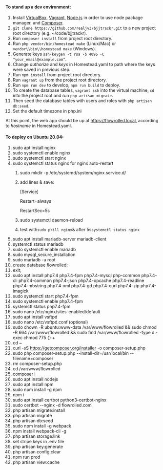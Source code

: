 #### To stand up a dev environment:
1. Install [VirtualBox](https://www.virtualbox.org/wiki/Downloads), [Vagrant](https://www.vagrantup.com/downloads.html), [Node.js](https://nodejs.org/en/download/) in order to use node package manager, and [Composer](https://getcomposer.org/download/).
2. ```git clone https://github.com/realjv3/bjjtrackr.git``` to a new project root directory (e.g. ~/code/bjjtrackr).
3. Run ```composer install``` from project root directory.
4. Run ```php vendor/bin/homestead make``` (Linux/Mac) or ```vendor\\bin\\homestead make``` (Windows).
5. Generate keys ```ssh-keygen -t rsa -b 4096 -C "your_email@example.com"```.
6. Change _authorize_ and _keys_ in Homestead.yaml to path where the keys were saved in previous step.
7. Run ```npm install``` from project root directory.
8. Run ```vagrant up``` from the project root directory.
9. Run ```npm run dev``` to develop, ```npm run build``` to deploy.
10. To create the database tables, ```vagrant ssh``` into the virtual machine, ```cd``` into the project root and run ```php artisan migrate```.
11. Then seed the database tables with users and roles with ```php artisan db:seed```.
12. Set the default timezone in php.ini

At this point, the web app should be up at https://flowrolled.local, according to _hostname_ in Homestead.yaml.

#### To deploy on Ubuntu 20.04:
1. sudo apt install nginx
2. sudo systemctl enable nginx
3. sudo systemctl start nginx
4. sudo systemctl status nginx
   for nginx auto-restart
    1. sudo mkdir -p /etc/systemd/system/nginx.service.d/
    1. add lines & save:

       [Service]

       Restart=always

       RestartSec=5s
    1. sudo systemctl daemon-reload
    1. test with`sudo pkill nginx`& after 5s`systemctl status nginx`
5. sudo apt install mariadb-server mariadb-client
6. systemctl status mariadb
7. sudo systemctl enable mariadb
8. sudo mysql_secure_installation
9. sudo mariadb -u root
10. create database flowrolled;
11. exit;
12. sudo apt install php7.4 php7.4-fpm php7.4-mysql php-common php7.4-cli php7.4-common php7.4-json php7.4-opcache php7.4-readline php7.4-mbstring php7.4-xml php7.4-gd php7.4-curl php7.4-zip php7.4-imagick
13. sudo systemctl start php7.4-fpm
14. sudo systemctl enable php7.4-fpm
15. systemctl status php7.4-fpm
16. sudo nano /etc/nginx/sites-enabled/default
17. sudo apt install vsftpd
18. sudo nano /etc/vsftpd.conf (optional)
19. sudo chown -R ubuntu:www-data /var/www/flowrolled && sudo chmod -R 664 /var/www/flowrolled && sudo find /var/www/flowrolled -type d -exec chmod 775 {} +
20. cd ~
21. curl -sS https://getcomposer.org/installer -o composer-setup.php
22. sudo php composer-setup.php --install-dir=/usr/local/bin --filename=composer
23. rm composer-setup.php
24. cd /var/www/flowrolled
25. composer i
26. sudo apt install nodejs
27. sudo apt install npm
28. sudo npm install -g npm
29. npm i
39. sudo apt install certbot python3-certbot-nginx
31. sudo certbot --nginx -d flowrolled.com
32. php artisan migrate:install
33. php artisan migrate
34. php artisan db:seed
35. sudo npm install -g webpack
36. npm install webpack-cli -g
37. php artisan storage:link
38. set stripe keys in .env file
39. php artisan key:generate
40. php artisan config:clear
41. npm run prod
42. php artisan view:cache
